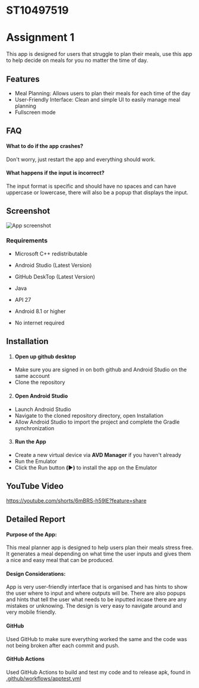 # ST10497519
# Assignment 1

This app is designed for users that struggle to plan their meals, use this app to help decide on meals for you no matter the time of day.


## Features

- Meal Planning: Allows users to plan their meals for each time of the day
- User-Friendly Interface: Clean and simple UI to easily manage meal planning
- Fullscreen mode 


## FAQ

#### What to do if the app crashes?

Don't worry, just restart the app and everything should work.

#### What happens if the input is incorrect?

The input format is specific and should have no spaces and can have uppercase or lowercase, there will also be a popup that displays the input.


## Screenshot

![App screenshot](https://github.com/user-attachments/assets/e11b189c-a13f-4140-9468-8fdbbad73dbc)


### Requirements

- Microsoft C++ redistributable

- Android Studio (Latest Version)

- GitHub DeskTop (Latest Version)

- Java

- API 27

- Android 8.1 or higher

- No internet required
## Installation

 1. #### Open up github desktop

 - Make sure you are signed in on both github and Android Studio on the same account
 - Clone the repository

2. #### Open Android Studio 

- Launch Android Studio
- Navigate to the cloned repository directory, open Installation
- Allow Android Studio to import the project and complete the Gradle synchronization

3. #### Run the App

- Create a new virtual device via **AVD Manager** if you haven't already
- Run the Emulator
- Click the Run button **(▶️)** to install the app on the Emulator

## YouTube Video
https://youtube.com/shorts/6mBRS-h59lE?feature=share

## Detailed Report

#### Purpose of the App: 
This meal planner app is designed to help users plan their meals stress free. It generates a meal depending on what time the user inputs and gives them a nice and easy meal that can be produced.
#### Design Considerations:
App is very user-friendly interface that is organised and has hints to show the user where to input and where outputs will be. There are also popups and hints that tell the user what needs to be inputted incase there are any mistakes or unknowing. The design is very easy to navigate around and very mobile friendly.
#### GitHub
Used GitHub to make sure everything worked the same and the code was not being broken after each commit and push.
#### GitHub Actions
Used GitHub Actions to build and test my code and to release apk, found in [.github/workflows/apptest.yml](https://github.com/ST10497519/ST10497519_Assignment1/tree/master/.github/workflows)
